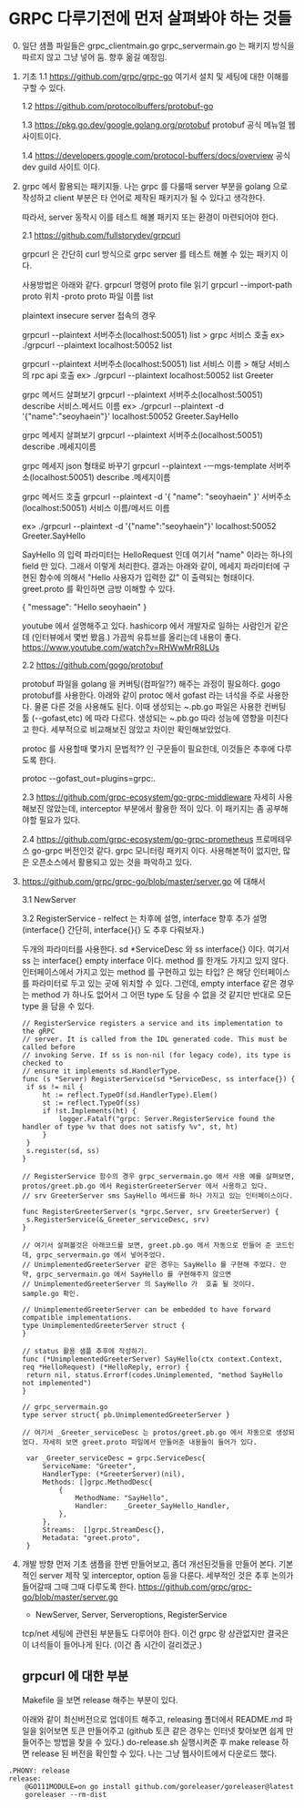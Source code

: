 # GRPC 다루기전에 먼저 살펴봐야 하는 것들
0. 일단 샘플 파일들은 grpc_clientmain.go grpc_servermain.go 는 패키지 방식을 따르지 않고 그냥 넣어 둠. 향후 옮길 예정임.

1. 기초
   1.1 https://github.com/grpc/grpc-go
   여기서 설치 및 세팅에 대한 이해를 구할 수 있다.
   
   1.2 https://github.com/protocolbuffers/protobuf-go
   
   1.3 https://pkg.go.dev/google.golang.org/protobuf
   protobuf 공식 메뉴얼 웹사이트이다.
   
   1.4 https://developers.google.com/protocol-buffers/docs/overview
   공식 dev guild 사이트 이다.

2. grpc 에서 활용되는 패키지들.
   나는 grpc 를 다룰때 server 부분을 golang 으로 작성하고 client 부분은 타 언어로 제작된 패키지가 될 수 있다고 생각한다.
   
   따라서, server 동작시 이를 테스트 해볼 패키지 또는 환경이 마련되어야 한다.
   
   2.1 https://github.com/fullstorydev/grpcurl   
   
   grpcurl 은 간단히 curl 방식으로 grpc server 를 테스트 해볼 수 있는 패키지 이다.
   
   사용방법은 아래와 같다.
   grpcurl 명령어
   proto file 읽기 
   grpcurl --import-path proto 위치 -proto  proto 파일 이름 list 
   
   plaintext insecure server 접속의 경우
   
   grpcurl --plaintext 서버주소(localhost:50051) list > grpc 서비스 호출
   ex> ./grpcurl --plaintext localhost:50052 list
   
   grpcurl --plaintext 서버주소(localhost:50051) list 서비스 이름 > 해당 서비스의 rpc api 호출 
   ex> ./grpcurl --plaintext localhost:50052 list Greeter
   
   grpc 메서드 살펴보기
   grpcurl --plaintext 서버주소(localhost:50051) describe 서비스.메서드 이름
   ex> ./grpcurl --plaintext -d '{"name":"seoyhaein"}' localhost:50052 Greeter.SayHello
   
   grpc 메세지 살펴보기
   grpcurl --plaintext 서버주소(localhost:50051) describe .메세지이름
   
   grpc 메세지 json 형태로 바꾸기
   grpcurl --plaintext -ㅡmgs-template 서버주소(localhost:50051) describe .메세지이름
   
   grpc 메서드 호출
   grpcurl --plaintext -d '{
   "name": "seoyhaein"
   }' 서버주소(localhost:50051) 서비스 이름/메서드 이름
   
   ex> ./grpcurl --plaintext -d '{"name":"seoyhaein"}' localhost:50052 Greeter.SayHello
   
   SayHello 의 입력 파라미터는 HelloRequest 인데 여기서 "name" 이라는 하나의 field 만 있다. 그래서 이렇게 처리한다.
   결과는 아래와 같이, 메세지 파라미터에 구현된 함수에 의해서 "Hello 사용자가 입력한 값" 이 출력되는 형태이다. greet.proto 를 확인하면 금방 이해할 수 있다.
   
   {
  	"message": "Hello seoyhaein"
   }

   
   youtube 에서 설명해주고 있다. hashicorp 에서 개발자로 일하는 사람인거 같은데 (인터뷰에서 몇번 봤음.) 가끔씩 유튜브를 올리는데 내용이 좋다.
   https://www.youtube.com/watch?v=RHWwMrR8LUs
   
   2.2 https://github.com/gogo/protobuf
   
   protobuf 파일을 golang 을 커버팅(컴파일??) 해주는 과정이 필요하다. gogo protobuf를 사용한다. 
   아래와 같이 protoc 에서 gofast 라는 녀석을 주로 사용한다. 물론 다른 것을 사용해도 된다. 이때 생성되는 ~.pb.go 파일은 사용한 컨버팅 툴 (--gofast,etc) 에 따라 다르다.
   생성되는 ~.pb.go 따라 성능에 영향을 미친다고 한다. 세부적으로 비교해보진 않았고 차이만 확인해보았었다.
      
   protoc 를 사용할때 몇가지 문법적?? 인 구문들이 필요한데, 이것들은 추후에 다루도록 한다.
   
   protoc --gofast_out=plugins=grpc:.
   
   2.3 https://github.com/grpc-ecosystem/go-grpc-middleware
   자세히 사용해보진 않았는데, interceptor 부분에서 활용한 적이 있다. 이 패키지는 좀 공부해야할 필요가 있다.
   
   2.4 https://github.com/grpc-ecosystem/go-grpc-prometheus
   프로메테우스 go-grpc 버전인것 같다.
   grpc 모니터링 패키지 이다. 사용해본적이 없지만, 많은 오픈소스에서 활용되고 있는 것을 파악하고 있다.
   
3. https://github.com/grpc/grpc-go/blob/master/server.go 에 대해서

   3.1 NewServer
   
   3.2 RegisterService - relfect 는 차후에 설명, interface 향후 추가 설명 (interface{} 간단히, interface{}{} 도 추후 다뤄보자.)
   
   두개의 파라미터를 사용한다. sd *ServiceDesc 와 ss interface{} 이다. 
   여기서 ss 는 interface{} empty interface 이다. method 를 한개도 가지고 있지 않다. 
   인터페이스에서 가지고 있는 method 를 구현하고 있는 타입? 은 해당 인터페이스를 파라미터로 두고 있는 곳에 위치할 수 있다.
   그런데, empty interface 같은 경우는 method 가 하나도 없어서 그 어떤 type 도 담을 수 없을 것 같지만 반대로 모든 type 을 담을 수 있다.
  
   ```
   // RegisterService registers a service and its implementation to the gRPC
   // server. It is called from the IDL generated code. This must be called before
   // invoking Serve. If ss is non-nil (for legacy code), its type is checked to
   // ensure it implements sd.HandlerType.
   func (s *Server) RegisterService(sd *ServiceDesc, ss interface{}) {
   	if ss != nil {
   		ht := reflect.TypeOf(sd.HandlerType).Elem()
   		st := reflect.TypeOf(ss)
   		if !st.Implements(ht) {
   			logger.Fatalf("grpc: Server.RegisterService found the handler of type %v that does not satisfy %v", st, ht)
   		}
   	}
   	s.register(sd, ss)
   }
   
   // RegisterService 함수의 경우 grpc_servermain.go 에서 사용 예를 살펴보면, protos/greet.pb.go 에서 RegisterGreeterServer 에서 사용하고 있다.
   // srv GreeterServer sms SayHello 메서드를 하나 가지고 있는 인터페이스이다.
  
   func RegisterGreeterServer(s *grpc.Server, srv GreeterServer) {
   	s.RegisterService(&_Greeter_serviceDesc, srv)
   }
   
   // 여기서 살펴볼것은 아래코드를 보면, greet.pb.go 에서 자동으로 만들어 준 코드인데, grpc_servermain.go 에서 넣어주었다.
   // UnimplementedGreeterServer 같은 경우는 SayHello 를 구현해 주었다. 만약, grpc_servermain.go 에서 SayHello 를 구현해주지 않으면
   // UnimplementedGreeterServer 의 SayHello 가  호출 될 것이다. sample.go 확인.
   
   // UnimplementedGreeterServer can be embedded to have forward compatible implementations.
   type UnimplementedGreeterServer struct {
   }
   
   // status 활용 샘플 추후에 작성하기.
   func (*UnimplementedGreeterServer) SayHello(ctx context.Context, req *HelloRequest) (*HelloReply, error) {
   	return nil, status.Errorf(codes.Unimplemented, "method SayHello not implemented")
   }
   
   // grpc_servermain.go
   type server struct{ pb.UnimplementedGreeterServer }

   // 여기서 _Greeter_serviceDesc 는 protos/greet.pb.go 에서 자동으로 생성되었다. 자세히 보면 greet.proto 파일에서 만들어준 내용들이 들어가 있다.

    var _Greeter_serviceDesc = grpc.ServiceDesc{
	    ServiceName: "Greeter",
	    HandlerType: (*GreeterServer)(nil),
	    Methods: []grpc.MethodDesc{
		    {
			    MethodName: "SayHello",
			    Handler:    _Greeter_SayHello_Handler,
		    },
	    },
	    Streams:  []grpc.StreamDesc{},
	    Metadata: "greet.proto",
    }

   ```
   
   
   
4. 개발 방향
    먼저 기초 샘플을 한번 만들어보고, 좀더 개선된것들을 만들어 본다. 
   기본적인 server 제작 및 interceptor, option 등을 다룬다. 세부적인 것은 추후 논의가 들어갈때 그때 그때 다루도록 한다. 
   https://github.com/grpc/grpc-go/blob/master/server.go
   - NewServer, Server, Serveroptions, RegisterService
   
   tcp/net 세팅에 관련된 부분들도 다루어야 한다. 이건 grpc 랑 상관없지만 결국은 이 녀석들이 들어나게 된다. (이건 좀 시간이 걸리겠군.)
   
   ## grpcurl 에 대한 부분
   Makefile 을 보면 release 해주는 부분이 있다.
   
   아래와 같이 최신버전으로 업데이트 해주고, releasing 폴더에서 README.md 파일을 읽어보면 토큰 만들어주고
   (github 토큰 같은 경우는 인터넷 찾아보면 쉽게 만들어주는 방법을 찾을 수 있다.) 
   do-release.sh 실행시켜준 후 make release 하면 release 된 버전을 확인할 수 있다. 나는 그냥 웹사이트에서 다운로드 했다.
   
```
.PHONY: release
release:
	@GO111MODULE=on go install github.com/goreleaser/goreleaser@latest
	goreleaser --rm-dist
```
   
